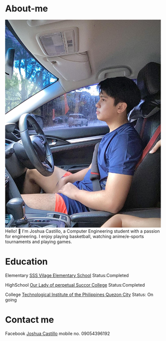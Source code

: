 # About-me
![](https://github.com/qjlcastillo/About-me.github.io/blob/main/440840531_745223640829075_6250228236895235983_n.jpg)
Hello! 👋 I'm Joshua Castillo, a Computer Engineering student with a passion for engineering. I enjoy playing basketball, watching anime/e-sports tournaments and playing games.

# Education
Elementary [SSS Vilage Elementary School](https://www.facebook.com/people/SSS-Village-Elementary-School/100057256637747/) Status:Completed

HighSchool [Our Lady of perpetual Succor College](https://www.olopsc.edu.ph/) Status:Completed

College [Technological Institute of the Philippines Quezon City](https://www.tip.edu.ph/) Status: On going

# Contact me
Facebook [Joshua Castillo](https://www.facebook.com/joshua.castillo.33234)
mobile no. 09054396192
